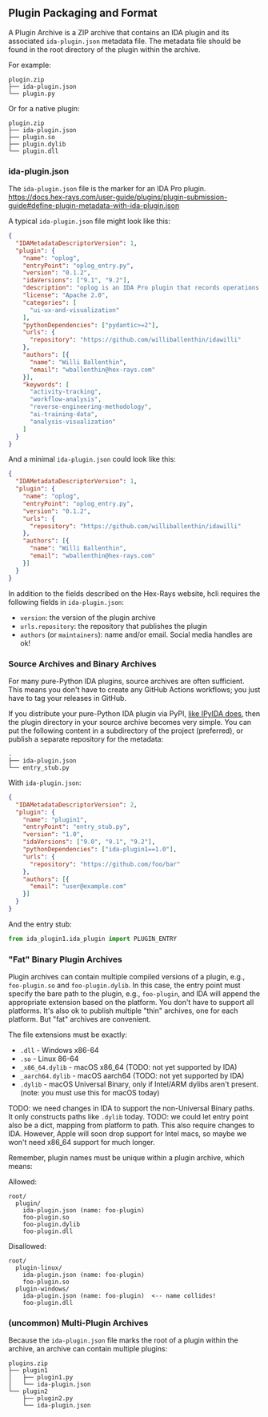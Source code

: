 ## Plugin Packaging and Format

A Plugin Archive is a ZIP archive that contains an IDA plugin and its associated `ida-plugin.json` metadata file.
The metadata file should be found in the root directory of the plugin within the archive.

For example:

```
plugin.zip
├── ida-plugin.json
└── plugin.py
```

Or for a native plugin:

```
plugin.zip
├── ida-plugin.json
├── plugin.so
├── plugin.dylib
└── plugin.dll
```

### ida-plugin.json

The `ida-plugin.json` file is the marker for an IDA Pro plugin.
https://docs.hex-rays.com/user-guide/plugins/plugin-submission-guide#define-plugin-metadata-with-ida-plugin.json

A typical `ida-plugin.json` file might look like this:

```json
{
  "IDAMetadataDescriptorVersion": 1,
  "plugin": {
    "name": "oplog",
    "entryPoint": "oplog_entry.py",
    "version": "0.1.2",
    "idaVersions": ["9.1", "9.2"],
    "description": "oplog is an IDA Pro plugin that records operations during analysis.",
    "license": "Apache 2.0",
    "categories": [
      "ui-ux-and-visualization"
    ],
    "pythonDependencies": ["pydantic>=2"],
    "urls": {
      "repository": "https://github.com/williballenthin/idawilli"
    },
    "authors": [{
      "name": "Willi Ballenthin",
      "email": "wballenthin@hex-rays.com"
    }],
    "keywords": [
      "activity-tracking",
      "workflow-analysis",
      "reverse-engineering-methodology",
      "ai-training-data",
      "analysis-visualization"
    ]
  }
}
```

And a minimal `ida-plugin.json` could look like this:

```json
{
  "IDAMetadataDescriptorVersion": 1,
  "plugin": {
    "name": "oplog",
    "entryPoint": "oplog_entry.py",
    "version": "0.1.2",
    "urls": {
      "repository": "https://github.com/williballenthin/idawilli"
    },
    "authors": [{
      "name": "Willi Ballenthin",
      "email": "wballenthin@hex-rays.com"
    }]
  }
}
```

In addition to the fields described on the Hex-Rays website,
hcli requires the following fields in `ida-plugin.json`:

  - `version`: the version of the plugin archive
  - `urls.repository`: the repository that publishes the plugin
  - `authors` (or `maintainers`): name and/or email. Social media handles are ok!


### Source Archives and Binary Archives

For many pure-Python IDA plugins, source archives are often sufficient.
This means you don't have to create any GitHub Actions workflows; you just have to tag your releases in GitHub.

If you distribute your pure-Python IDA plugin via PyPI, [like IPyIDA does](https://github.com/eset/ipyida),
then the plugin directory in your source archive becomes very simple.
You can put the following content in a subdirectory of the project (preferred), or publish a separate repository for the metadata:


```
.
├── ida-plugin.json
└── entry_stub.py
```

With `ida-plugin.json`:

```json
{
  "IDAMetadataDescriptorVersion": 2,
  "plugin": {
    "name": "plugin1",
    "entryPoint": "entry_stub.py",
    "version": "1.0",
    "idaVersions": ["9.0", "9.1", "9.2"],
    "pythonDependencies": ["ida-plugin1==1.0"],
    "urls": {
      "repository": "https://github.com/foo/bar"
    },
    "authors": [{
      "email": "user@example.com"
    }]
  }
}
```

And the entry stub:


```py
from ida_plugin1.ida_plugin import PLUGIN_ENTRY
```

### "Fat" Binary Plugin Archives

Plugin archives can contain multiple compiled versions of a plugin, e.g., `foo-plugin.so` and `foo-plugin.dylib`.
In this case, the entry point must specify the bare path to the plugin, e.g., `foo-plugin`, and IDA will append the appropriate extension based on the platform.
You don't have to support all platforms. It's also ok to publish multiple "thin" archives, one for each platform.
But "fat" archives are convenient.

The file extensions must be exactly:
  - `.dll` - Windows x86-64
  - `.so` - Linux 86-64
  - `_x86_64.dylib` - macOS x86_64 (TODO: not yet supported by IDA)
  - `_aarch64.dylib` - macOS aarch64 (TODO: not yet supported by IDA)
  - `.dylib` - macOS Universal Binary, only if Intel/ARM dylibs aren't present. (note: you must use this for macOS today)

TODO: we need changes in IDA to support the non-Universal Binary paths. It only constructs paths like `.dylib` today.
TODO: we could let entry point also be a dict, mapping from platform to path. This also require changes to IDA.
However, Apple will soon drop support for Intel macs, so maybe we won't need x86_64 support for much longer.

Remember, plugin names must be unique within a plugin archive, which means:

Allowed:
```
root/
  plugin/
    ida-plugin.json (name: foo-plugin)
    foo-plugin.so
    foo-plugin.dylib
    foo-plugin.dll
```

Disallowed:
```
root/
  plugin-linux/
    ida-plugin.json (name: foo-plugin)
    foo-plugin.so
  plugin-windows/
    ida-plugin.json (name: foo-plugin)  <-- name collides!
    foo-plugin.dll
```

### (uncommon) Multi-Plugin Archives

Because the `ida-plugin.json` file marks the root of a plugin within the archive, an archive can contain multiple plugins:

```
plugins.zip
├── plugin1
│   ├── plugin1.py
│   └── ida-plugin.json
└── plugin2
    ├── plugin2.py
    └── ida-plugin.json
```

